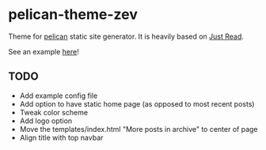 pelican-theme-zev
=================

Theme for [pelican](http://getpelican.com) static site generator. It is heavily based on [Just Read](https://github.com/getpelican/pelican-themes/tree/master/Just-Read).

See an example [here](https://kd8zev.net)!

## TODO
 - Add example config file
 - Add option to have static home page (as opposed to most recent posts)
 - Tweak color scheme
 - Add logo option
 - Move the templates/index.html "More posts in archive" to center of page
 - Align title with top navbar
